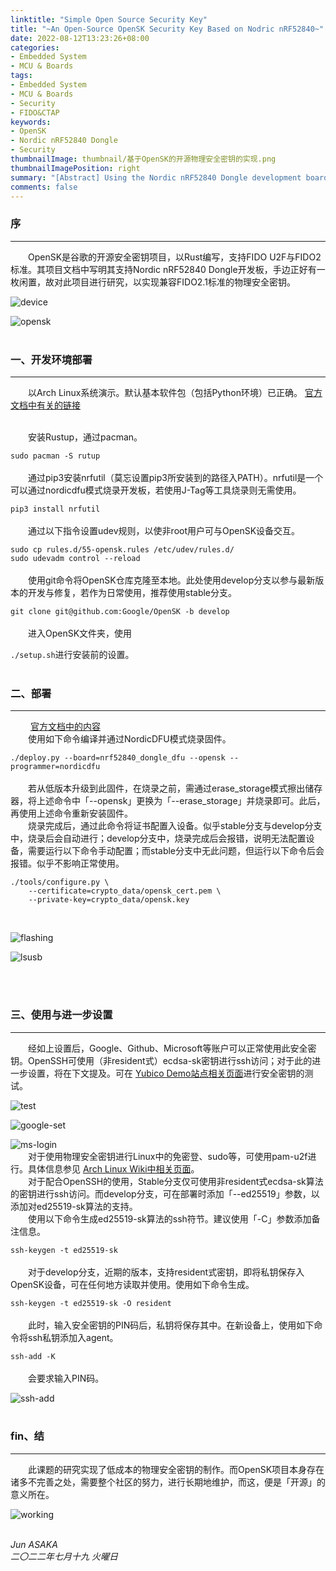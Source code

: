 ```yaml
---
linktitle: "Simple Open Source Security Key"
title: "~An Open-Source OpenSK Security Key Based on Nodric nRF52840~"
date: 2022-08-12T13:23:26+08:00
categories:
- Embedded System
- MCU & Boards
tags:
- Embedded System
- MCU & Boards
- Security
- FIDO&CTAP
keywords:
- OpenSK
- Nordic nRF52840 Dongle
- Security
thumbnailImage: thumbnail/基于OpenSK的开源物理安全密钥的实现.png
thumbnailImagePosition: right
summary: "[Abstract] Using the Nordic nRF52840 Dongle development board in conjunction with the Google OpenSK project, creating an open-source, physical security key that supports the U2F FIDO and FIDO2 standards."
comments: false
---
```


<!--more-->

<h3>序</h3>

----

&emsp;&emsp;OpenSK是谷歌的开源安全密钥项目，以Rust编写，支持FIDO U2F与FIDO2标准。其项目文档中写明其支持Nordic nRF52840 Dongle开发板，手边正好有一枚闲置，故对此项目进行研究，以实现兼容FIDO2.1标准的物理安全密钥。
<br />

![device](device.png)
<br />

![opensk](opensk1.PNG)
<br />
<br />
<h3>一、开发环境部署</h3>

----

&emsp;&emsp;以Arch Linux系统演示。默认基本软件包（包括Python环境）已正确。
[官方文档中有关的链接](https://github.com/google/OpenSK/blob/stable/docs/install.md)

<br />
&emsp;&emsp;安装Rustup，通过pacman。

`sudo pacman -S rutup`
<br /><br />
&emsp;&emsp;通过pip3安装nrfutil（莫忘设置pip3所安装到的路径入PATH）。nrfutil是一个可以通过nordicdfu模式烧录开发板，若使用J-Tag等工具烧录则无需使用。

`pip3 install nrfutil`
<br /><br />
&emsp;&emsp;通过以下指令设置udev规则，以使非root用户可与OpenSK设备交互。

`sudo cp rules.d/55-opensk.rules /etc/udev/rules.d/`<br />
`sudo udevadm control --reload`
<br /><br />
&emsp;&emsp;使用git命令将OpenSK仓库克隆至本地。此处使用develop分支以参与最新版本的开发与修复，若作为日常使用，推荐使用stable分支。

`git clone git@github.com:Google/OpenSK -b develop`
<br /><br />
&emsp;&emsp;进入OpenSK文件夹，使用

`./setup.sh`进行安装前的设置。
<br /><br />

<h3>二、部署</h3>

----
&emsp;&emsp;
[官方文档中的内容](https://github.com/google/OpenSK/blob/stable/docs/boards/nrf52840_dongle.md)<br />
&emsp;&emsp;使用如下命令编译并通过NordicDFU模式烧录固件。

`./deploy.py --board=nrf52840_dongle_dfu --opensk --programmer=nordicdfu`
<br /><br />
&emsp;&emsp;若从低版本升级到此固件，在烧录之前，需通过erase_storage模式擦出储存器，将上述命令中「--opensk」更换为「--erase_storage」并烧录即可。此后，再使用上述命令重新安装固件。<br />
&emsp;&emsp;烧录完成后，通过此命令将证书配置入设备。似乎stable分支与develop分支中，烧录后会自动进行；develop分支中，烧录完成后会报错，说明无法配置设备，需要运行以下命令手动配置；而stable分支中无此问题，但运行以下命令后会报错。似乎不影响正常使用。<br />

`./tools/configure.py \`<br />
`    --certificate=crypto_data/opensk_cert.pem \`<br />
`    --private-key=crypto_data/opensk.key`

<br />

![flashing](flashing.PNG)
<br />

![lsusb](lsusb.PNG)

<br /><br />

<h3>三、使用与进一步设置</h3>

----

&emsp;&emsp;经如上设置后，Google、Github、Microsoft等账户可以正常使用此安全密钥。OpenSSH可使用（非resident式）ecdsa-sk密钥进行ssh访问；对于此的进一步设置，将在下文提及。可在
[Yubico Demo站点相关页面](https://demo.yubico.com/webauthn-technical/registration)进行安全密钥的测试。<br />

![test](test.PNG)
<br />

![google-set](google-set.PNG)
<br />

![ms-login](ms-login.PNG)
<br />
&emsp;&emsp;对于使用物理安全密钥进行Linux中的免密登、sudo等，可使用pam-u2f进行。具体信息参见
[Arch Linux Wiki中相关页面](https://wiki.archlinux.org/title/Universal_2nd_Factor)。<br />
&emsp;&emsp;对于配合OpenSSH的使用，Stable分支仅可使用非resident式ecdsa-sk算法的密钥进行ssh访问。而develop分支，可在部署时添加「--ed25519」参数，以添加对ed25519-sk算法的支持。<br />
&emsp;&emsp;使用以下命令生成ed25519-sk算法的ssh符节。建议使用「-C」参数添加备注信息。

`ssh-keygen -t ed25519-sk`
<br /><br />
&emsp;&emsp;对于develop分支，近期的版本，支持resident式密钥，即将私钥保存入OpenSK设备，可在任何地方读取并使用。使用如下命令生成。

`ssh-keygen -t ed25519-sk -O resident`
<br /><br />
&emsp;&emsp;此时，输入安全密钥的PIN码后，私钥将保存其中。在新设备上，使用如下命令将ssh私钥添加入agent。

`ssh-add -K`
<br /><br />
&emsp;&emsp;会要求输入PIN码。
<br />

![ssh-add](ssh-add.PNG)
<br /><br />
<h3>fin、结</h3>

----

&emsp;&emsp;此课题的研究实现了低成本的物理安全密钥的制作。而OpenSK项目本身存在诸多不完善之处，需要整个社区的努力，进行长期地维护，而这，便是「开源」的意义所在。
<br />

![working](working.png)
<br />
<br />

<i>Jun ASAKA</i>
<br />
<i>二〇二二年七月十九 火曜日</i>